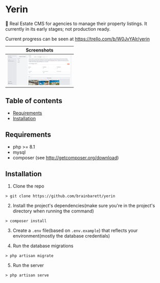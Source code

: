 # Yerin

🏡 Real Estate CMS for agencies to manage their property listings. It currently in its early stages; not production ready.

Current progress can be seen at https://trello.com/b/W0JvYAlr/yerin

| Screenshots |
| ----------- |
| <img src="./public/github/creating a property.png" alt="drawing" width="200"/>|

## Table of contents

- [Requirements](#requirements)
- [Installation](#installation)

## Requirements

- php >= 8.1
- mysql
- composer (see http://getcomposer.org/download)

## Installation

1. Clone the repo

```
> git clone https://github.com/brainbarett/yerin
```

2. Install the project's dependencies(make sure you're in the project's directory when running the command)

```
> composer install
```

3. Create a `.env` file(based on `.env.example`) that reflects your environment(mostly the database credentials)

4. Run the database migrations

```
> php artisan migrate
```

5. Run the server

```
> php artisan serve
```
